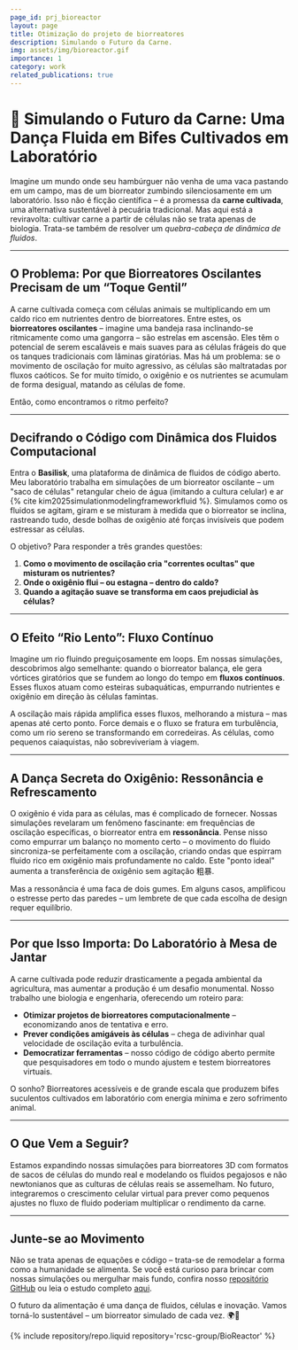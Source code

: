 ```yaml
---
page_id: prj_bioreactor
layout: page
title: Otimização do projeto de biorreatores
description: Simulando o Futuro da Carne.
img: assets/img/bioreactor.gif
importance: 1
category: work
related_publications: true
---
```


# 🌱 Simulando o Futuro da Carne: Uma Dança Fluida em Bifes Cultivados em Laboratório

Imagine um mundo onde seu hambúrguer não venha de uma vaca pastando em um campo, mas de um biorreator zumbindo silenciosamente em um laboratório. Isso não é ficção científica – é a promessa da **carne cultivada**, uma alternativa sustentável à pecuária tradicional. Mas aqui está a reviravolta: cultivar carne a partir de células não se trata apenas de biologia. Trata-se também de resolver um _quebra-cabeça de dinâmica de fluidos_.

---

## O Problema: Por que Biorreatores Oscilantes Precisam de um “Toque Gentil”

A carne cultivada começa com células animais se multiplicando em um caldo rico em nutrientes dentro de biorreatores. Entre estes, os **biorreatores oscilantes** – imagine uma bandeja rasa inclinando-se ritmicamente como uma gangorra – são estrelas em ascensão. Eles têm o potencial de serem escaláveis e mais suaves para as células frágeis do que os tanques tradicionais com lâminas giratórias. Mas há um problema: se o movimento de oscilação for muito agressivo, as células são maltratadas por fluxos caóticos. Se for muito tímido, o oxigênio e os nutrientes se acumulam de forma desigual, matando as células de fome.

Então, como encontramos o ritmo perfeito?

---

## Decifrando o Código com Dinâmica dos Fluidos Computacional

Entra o **Basilisk**, uma plataforma de dinâmica de fluidos de código aberto. Meu laboratório trabalha em simulações de um biorreator oscilante – um "saco de células" retangular cheio de água (imitando a cultura celular) e ar {% cite kim2025simulationmodelingframeworkfluid %}. Simulamos como os fluidos se agitam, giram e se misturam à medida que o biorreator se inclina, rastreando tudo, desde bolhas de oxigênio até forças invisíveis que podem estressar as células.

O objetivo? Para responder a três grandes questões:

1. **Como o movimento de oscilação cria "correntes ocultas" que misturam os nutrientes?**
2. **Onde o oxigênio flui – ou estagna – dentro do caldo?**
3. **Quando a agitação suave se transforma em caos prejudicial às células?**

---

## O Efeito “Rio Lento”: Fluxo Contínuo

Imagine um rio fluindo preguiçosamente em loops. Em nossas simulações, descobrimos algo semelhante: quando o biorreator balança, ele gera vórtices giratórios que se fundem ao longo do tempo em **fluxos contínuos**. Esses fluxos atuam como esteiras subaquáticas, empurrando nutrientes e oxigênio em direção às células famintas.

A oscilação mais rápida amplifica esses fluxos, melhorando a mistura – mas apenas até certo ponto. Force demais e o fluxo se fratura em turbulência, como um rio sereno se transformando em corredeiras. As células, como pequenos caiaquistas, não sobreviveriam à viagem.

---

## A Dança Secreta do Oxigênio: Ressonância e Refrescamento

O oxigênio é vida para as células, mas é complicado de fornecer. Nossas simulações revelaram um fenômeno fascinante: em frequências de oscilação específicas, o biorreator entra em **ressonância**. Pense nisso como empurrar um balanço no momento certo – o movimento do fluido sincroniza-se perfeitamente com a oscilação, criando ondas que espirram fluido rico em oxigênio mais profundamente no caldo. Este "ponto ideal" aumenta a transferência de oxigênio sem agitação 粗暴.

Mas a ressonância é uma faca de dois gumes. Em alguns casos, amplificou o estresse perto das paredes – um lembrete de que cada escolha de design requer equilíbrio.

---

## Por que Isso Importa: Do Laboratório à Mesa de Jantar

A carne cultivada pode reduzir drasticamente a pegada ambiental da agricultura, mas aumentar a produção é um desafio monumental. Nosso trabalho une biologia e engenharia, oferecendo um roteiro para:

- **Otimizar projetos de biorreatores computacionalmente** – economizando anos de tentativa e erro.
- **Prever condições amigáveis ​​às células** – chega de adivinhar qual velocidade de oscilação evita a turbulência.
- **Democratizar ferramentas** – nosso código de código aberto permite que pesquisadores em todo o mundo ajustem e testem biorreatores virtuais.

O sonho? Biorreatores acessíveis e de grande escala que produzem bifes suculentos cultivados em laboratório com energia mínima e zero sofrimento animal.

---

## O Que Vem a Seguir?

Estamos expandindo nossas simulações para biorreatores 3D com formatos de sacos de células do mundo real e modelando os fluidos pegajosos e não newtonianos que as culturas de células reais se assemelham. No futuro, integraremos o crescimento celular virtual para prever como pequenos ajustes no fluxo de fluido poderiam multiplicar o rendimento da carne.

---

## Junte-se ao Movimento

Não se trata apenas de equações e código – trata-se de remodelar a forma como a humanidade se alimenta. Se você está curioso para brincar com nossas simulações ou mergulhar mais fundo, confira nosso [repositório GitHub](https://github.com/rcsc-group/BioReactor) ou leia o estudo completo [aqui](https://arxiv.org/abs/2504.05421).

O futuro da alimentação é uma dança de fluidos, células e inovação. Vamos torná-lo sustentável – um biorreator simulado de cada vez. 🌍🔬

<div class="repositories d-flex flex-wrap flex-md-row flex-column justify-content-between align-items-center">
    {% include repository/repo.liquid repository='rcsc-group/BioReactor' %}  
</div>
